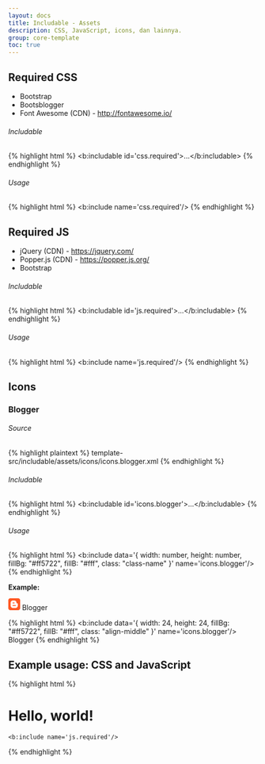 ```yaml
---
layout: docs
title: Includable - Assets
description: CSS, JavaScript, icons, dan lainnya.
group: core-template
toc: true
---
```


## Required CSS

- Bootstrap
- Bootsblogger
- Font Awesome (CDN) - <http://fontawesome.io/>

###### Includable

{% highlight html %}
<b:includable id='css.required'>...</b:includable>
{% endhighlight %}

###### Usage

{% highlight html %}
<b:include name='css.required'/>
{% endhighlight %}

## Required JS

- jQuery (CDN) - <https://jquery.com/>
- Popper.js (CDN) - <https://popper.js.org/>
- Bootstrap

###### Includable

{% highlight html %}
<b:includable id='js.required'>...</b:includable>
{% endhighlight %}

###### Usage

{% highlight html %}
<b:include name='js.required'/>
{% endhighlight %}

## Icons

### Blogger

###### Source

{% highlight plaintext %}
template-src/includable/assets/icons/icons.blogger.xml
{% endhighlight %}

###### Includable

{% highlight html %}
<b:includable id='icons.blogger'>...</b:includable>
{% endhighlight %}

###### Usage

{% highlight html %}
<b:include data='{ width: number, height: number, fillBg: "#ff5722", fillB: "#fff", class: "class-name" }' name='icons.blogger'/>
{% endhighlight %}

**Example:**

<div class="bd-example">
  <svg class="align-middle" width="24" height="24" viewBox="0 0 612 612" xmlns="http://www.w3.org/2000/svg" focusable="false">
    <title>Blogger</title>
    <path fill="#ff5722" d="M612, 510c0, 56.1-45.9, 102-102, 102H102C45.9, 612, 0, 566.1, 0, 510V102C0, 45.9, 45.9, 0, 102, 0h408 c56.1, 0, 102, 45.9, 102, 102V510z"></path>
    <path fill="#fff" d="m 483.32742, 262.81768 c -7.88887, -3.44838 -41.73045, 0.38183 -51.13171, -8.29282 -6.63342, -6.25243 -7.05677, -17.56407 -9.6465, -32.65819 -4.33566, -25.27222 -6.14292, -30.99964 -10.65377, -40.95102 -16.41131, -35.46224 -55.75058, -65.82947 -91.48993, -65.82947 l -82.8361, 0 c -65.17519, 0 -118.42655, 54.35078 -118.42655, 120.6814 l 0, 140.71541 c 0, 66.2113 53.25136, 120.43083 118.42655, 120.43083 l 136.10207, 0 c 65.17226, 0 118.06159, -54.21953 118.43823, -120.43083 l 0.74743, -97.4615 c 0, 0 0, -12.05144 -9.52972, -16.20381 m -244.26024, -49.11258 65.67737, 0 c 12.5311, 0 22.68271, 10.33321 22.68271, 22.95738 0, 12.63611 -10.15161, 23.08864 -22.68271, 23.08864 l -65.67737, 0 c -12.53111, 0 -22.6827, -10.45253 -22.6827, -23.08864 0.003, -12.62417 10.15451, -22.95738 22.6827, -22.95738 m 133.47731, 183.9574 -133.47731, 0 c -12.53111, 0 -22.6827, -10.46447 -22.6827, -22.95739 0, -12.6361 10.15159, -22.96932 22.6827, -22.96932 l 133.47731, 0 c 12.40265, 0 22.55132, 10.33322 22.55132, 22.96932 0.003, 12.49292 -10.14867, 22.95739 -22.55132, 22.95739"></path>
  </svg>
  Blogger
</div>

{% highlight html %}
<b:include data='{ width: 24, height: 24, fillBg: "#ff5722", fillB: "#fff", class: "align-middle" }' name='icons.blogger'/> Blogger
{% endhighlight %}

## Example usage: CSS and JavaScript

{% highlight html %}
<!DOCTYPE html>
<html>
  <head>
    <b:include name='css.required'/>
  </head>
  <body>
    <h1>Hello, world!</h1>

    <b:include name='js.required'/>
  </body>
</html>
{% endhighlight %}
